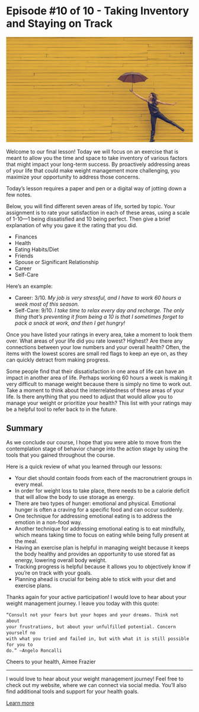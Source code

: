 # Episode #10 of 10 - Taking Inventory and Staying on Track

![](episode-10.jpg)

Welcome to our final lesson! Today we will focus on an exercise that is meant to allow you the time and space to take inventory of various factors that might impact your long-term success. By proactively addressing areas of your life that could make weight management more challenging, you maximize your opportunity to address those concerns.

Today’s lesson requires a paper and pen or a digital way of jotting down a few notes.

Below, you will find different seven areas of life, sorted by topic. Your assignment is to rate your satisfaction in each of these areas, using a scale of 1-10—1 being dissatisfied and 10 being perfect. Then give a brief explanation of why you gave it the rating that you did.

- Finances
- Health
- Eating Habits/Diet
- Friends
- Spouse or Significant Relationship
- Career
- Self-Care

Here’s an example:

- Career: 3/10. *My job is very stressful, and I have to work 60 hours a week most of this season.*
- Self-Care: 9/10. *I take time to relax every day and recharge. The only thing that’s preventing it from being a 10 is that I sometimes forget to pack a snack at work, and then I get hungry!*

Once you have listed your ratings in every area, take a moment to look them over. What areas of your life did you rate lowest? Highest? Are there any connections between your low numbers and your overall health? Often, the items with the lowest scores are small red flags to keep an eye on, as they can quickly detract from making progress.

Some people find that their dissatisfaction in one area of life can have an impact in another area of life. Perhaps working 60 hours a week is making it very difficult to manage weight because there is simply no time to work out. Take a moment to think about the interrelatedness of these areas of your life. Is there anything that you need to adjust that would allow you to manage your weight or prioritize your health? This list with your ratings may be a helpful tool to refer back to in the future.

## Summary

As we conclude our course, I hope that you were able to move from the contemplation stage of behavior change into the action stage by using the tools that you gained throughout the course.

Here is a quick review of what you learned through our lessons:

- Your diet should contain foods from each of the macronutrient groups in every meal.
- In order for weight loss to take place, there needs to be a calorie deficit that will allow the body to use storage as energy.
- There are two types of hunger: emotional and physical. Emotional hunger is often a craving for a specific food and can occur suddenly.
- One technique for addressing emotional eating is to address the emotion in a non-food way.
- Another technique for addressing emotional eating is to eat mindfully, which means taking time to focus on eating while being fully present at the meal.
- Having an exercise plan is helpful in managing weight because it keeps the body healthy and provides an opportunity to use stored fat as energy, lowering overall body weight.
- Tracking progress is helpful because it allows you to objectively know if you’re on track with your goals.
- Planning ahead is crucial for being able to stick with your diet and exercise plans.

Thanks again for your active participation! I would love to hear about your weight management journey. I leave you today with this quote:

	“Consult not your fears but your hopes and your dreams. Think not about
	your frustrations, but about your unfulfilled potential. Concern yourself no
	with what you tried and failed in, but with what it is still possible for you to
	do.” —Angelo Roncalli

Cheers to your health, Aimee Frazier

---

I would love to hear about your weight management journey! Feel free to check out my website, where we can connect via social media. You’ll also find additional tools and support for your health goals.

[Learn more](http://www.emergehealthcoaching.com/fromhighbrow/)
